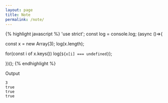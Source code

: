 ```yaml
---
layout: page
title: Note
permalink: /note/
---
```


{% highlight javascript %}
'use strict'; const log = console.log; (async ()=>{

const x = new Array(3);
log(x.length);

for(const i of x.keys())
  log(`${x[i] === undefined}`);

})();
{% endhighlight %}

Output

```
3
true
true
true
```
